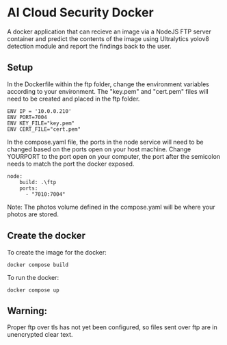 # AI Cloud Security Docker
A docker application that can recieve an image via a NodeJS FTP server container and predict the contents of the image using Ultralytics yolov8 detection module and report the findings back to the user.

## Setup 
In the Dockerfile within the ftp folder, change the environment variables according to your environment. The "key.pem" and "cert.pem" files will need to be created and placed in the ftp folder.
```
ENV IP = '10.0.0.210'
ENV PORT=7004
ENV KEY_FILE="key.pem"
ENV CERT_FILE="cert.pem"
```

In the compose.yaml file, the ports in the node service will need to be changed based on the ports open on your host machine. Change YOURPORT to the port open on  your computer, the port after the semicolon needs to match the port the docker exposed.
```
node:
    build: .\ftp
    ports:
      - "7010:7004"
```

Note: The photos volume defined in the compose.yaml will be where your photos are stored. 

## Create the docker
To create the image for the docker: 
```
docker compose build
```

To run the docker:
```
docker compose up
```

## Warning:
Proper ftp over tls has not yet been configured, so files sent over ftp are in unencrypted clear text. 
